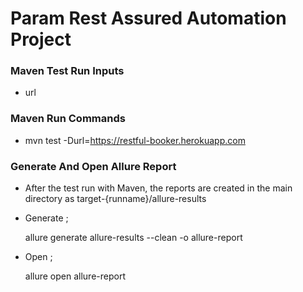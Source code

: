 # Param Rest Assured Automation Project

### Maven Test Run Inputs

- url

### Maven Run Commands

- mvn test -Durl=https://restful-booker.herokuapp.com


### Generate And Open Allure Report

- After the test run with Maven, the reports are created in the main directory as target-{runname}/allure-results


- Generate ;

  allure generate allure-results --clean -o allure-report


- Open ;

  allure open allure-report